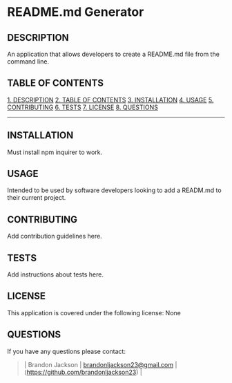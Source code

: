 # README.md Generator

## DESCRIPTION
An application that allows developers to create a README.md file from the command line.

## TABLE OF CONTENTS
[1. DESCRIPTION](#DESCRIPTION)
[2. TABLE OF CONTENTS](#TABLE-OF-CONTENTS)
[3. INSTALLATION](#INSTALLATION)
[4. USAGE](#USAGE)
[5. CONTRIBUTING](#CONTRIBUTING)
[6. TESTS](#TESTS)
[7. LICENSE](#LICENSE)
[8. QUESTIONS](#QUESTIONS)

---

## INSTALLATION
Must install npm inquirer to work.

## USAGE
Intended to be used by software developers looking to add a READM.md to their current project.

## CONTRIBUTING
Add contribution guidelines here.

## TESTS
Add instructions about tests here.

## LICENSE
This application is covered under the following license: None

## QUESTIONS
If you have any questions please contact:
> | Brandon Jackson | brandonljackson23@gmail.com | (https://github.com/brandonljackson23) |
